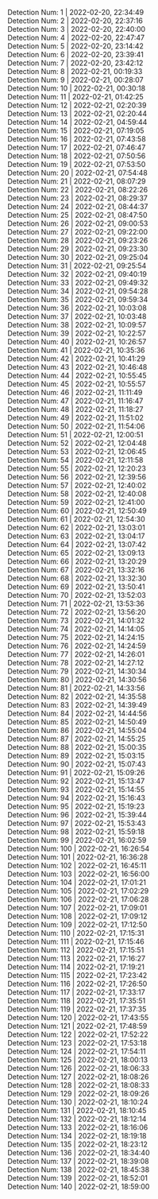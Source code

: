 
Detection Num: 1 |  2022-02-20, 22:34:49<br />Detection Num: 2 |  2022-02-20, 22:37:16<br />Detection Num: 3 |  2022-02-20, 22:40:00<br />Detection Num: 4 |  2022-02-20, 22:47:47<br />Detection Num: 5 |  2022-02-20, 23:14:42<br />Detection Num: 6 |  2022-02-20, 23:39:41<br />Detection Num: 7 |  2022-02-20, 23:42:12<br />Detection Num: 8 |  2022-02-21, 00:19:33<br />Detection Num: 9 |  2022-02-21, 00:28:07<br />Detection Num: 10 |  2022-02-21, 00:30:18<br />Detection Num: 11 |  2022-02-21, 01:42:25<br />Detection Num: 12 |  2022-02-21, 02:20:39<br />Detection Num: 13 |  2022-02-21, 02:20:44<br />Detection Num: 14 |  2022-02-21, 04:59:44<br />Detection Num: 15 |  2022-02-21, 07:19:05<br />Detection Num: 16 |  2022-02-21, 07:43:58<br />Detection Num: 17 |  2022-02-21, 07:46:47<br />Detection Num: 18 |  2022-02-21, 07:50:56<br />Detection Num: 19 |  2022-02-21, 07:53:50<br />Detection Num: 20 |  2022-02-21, 07:54:48<br />Detection Num: 21 |  2022-02-21, 08:07:29<br />Detection Num: 22 |  2022-02-21, 08:22:26<br />Detection Num: 23 |  2022-02-21, 08:29:37<br />Detection Num: 24 |  2022-02-21, 08:44:37<br />Detection Num: 25 |  2022-02-21, 08:47:50<br />Detection Num: 26 |  2022-02-21, 09:00:53<br />Detection Num: 27 |  2022-02-21, 09:22:00<br />Detection Num: 28 |  2022-02-21, 09:23:26<br />Detection Num: 29 |  2022-02-21, 09:23:30<br />Detection Num: 30 |  2022-02-21, 09:25:04<br />Detection Num: 31 |  2022-02-21, 09:25:54<br />Detection Num: 32 |  2022-02-21, 09:40:19<br />Detection Num: 33 |  2022-02-21, 09:49:32<br />Detection Num: 34 |  2022-02-21, 09:54:28<br />Detection Num: 35 |  2022-02-21, 09:59:34<br />Detection Num: 36 |  2022-02-21, 10:03:08<br />Detection Num: 37 |  2022-02-21, 10:03:48<br />Detection Num: 38 |  2022-02-21, 10:09:57<br />Detection Num: 39 |  2022-02-21, 10:22:57<br />Detection Num: 40 |  2022-02-21, 10:26:57<br />Detection Num: 41 |  2022-02-21, 10:35:36<br />Detection Num: 42 |  2022-02-21, 10:41:29<br />Detection Num: 43 |  2022-02-21, 10:46:48<br />Detection Num: 44 |  2022-02-21, 10:55:45<br />Detection Num: 45 |  2022-02-21, 10:55:57<br />Detection Num: 46 |  2022-02-21, 11:11:49<br />Detection Num: 47 |  2022-02-21, 11:16:47<br />Detection Num: 48 |  2022-02-21, 11:18:27<br />Detection Num: 49 |  2022-02-21, 11:51:02<br />Detection Num: 50 |  2022-02-21, 11:54:06<br />Detection Num: 51 |  2022-02-21, 12:00:51<br />Detection Num: 52 |  2022-02-21, 12:04:48<br />Detection Num: 53 |  2022-02-21, 12:06:45<br />Detection Num: 54 |  2022-02-21, 12:11:58<br />Detection Num: 55 |  2022-02-21, 12:20:23<br />Detection Num: 56 |  2022-02-21, 12:39:56<br />Detection Num: 57 |  2022-02-21, 12:40:02<br />Detection Num: 58 |  2022-02-21, 12:40:08<br />Detection Num: 59 |  2022-02-21, 12:41:00<br />Detection Num: 60 |  2022-02-21, 12:50:49<br />Detection Num: 61 |  2022-02-21, 12:54:30<br />Detection Num: 62 |  2022-02-21, 13:03:01<br />Detection Num: 63 |  2022-02-21, 13:04:17<br />Detection Num: 64 |  2022-02-21, 13:07:42<br />Detection Num: 65 |  2022-02-21, 13:09:13<br />Detection Num: 66 |  2022-02-21, 13:20:29<br />Detection Num: 67 |  2022-02-21, 13:32:16<br />Detection Num: 68 |  2022-02-21, 13:32:30<br />Detection Num: 69 |  2022-02-21, 13:50:41<br />Detection Num: 70 |  2022-02-21, 13:52:03<br />Detection Num: 71 |  2022-02-21, 13:53:36<br />Detection Num: 72 |  2022-02-21, 13:56:20<br />Detection Num: 73 |  2022-02-21, 14:01:32<br />Detection Num: 74 |  2022-02-21, 14:14:05<br />Detection Num: 75 |  2022-02-21, 14:24:15<br />Detection Num: 76 |  2022-02-21, 14:24:59<br />Detection Num: 77 |  2022-02-21, 14:26:01<br />Detection Num: 78 |  2022-02-21, 14:27:12<br />Detection Num: 79 |  2022-02-21, 14:30:34<br />Detection Num: 80 |  2022-02-21, 14:30:56<br />Detection Num: 81 |  2022-02-21, 14:33:56<br />Detection Num: 82 |  2022-02-21, 14:35:58<br />Detection Num: 83 |  2022-02-21, 14:39:49<br />Detection Num: 84 |  2022-02-21, 14:44:56<br />Detection Num: 85 |  2022-02-21, 14:50:49<br />Detection Num: 86 |  2022-02-21, 14:55:04<br />Detection Num: 87 |  2022-02-21, 14:55:25<br />Detection Num: 88 |  2022-02-21, 15:00:35<br />Detection Num: 89 |  2022-02-21, 15:03:15<br />Detection Num: 90 |  2022-02-21, 15:07:43<br />Detection Num: 91 |  2022-02-21, 15:09:26<br />Detection Num: 92 |  2022-02-21, 15:13:47<br />Detection Num: 93 |  2022-02-21, 15:14:55<br />Detection Num: 94 |  2022-02-21, 15:16:43<br />Detection Num: 95 |  2022-02-21, 15:19:23<br />Detection Num: 96 |  2022-02-21, 15:39:44<br />Detection Num: 97 |  2022-02-21, 15:53:43<br />Detection Num: 98 |  2022-02-21, 15:59:18<br />Detection Num: 99 |  2022-02-21, 16:02:59<br />Detection Num: 100 |  2022-02-21, 16:26:54<br />Detection Num: 101 |  2022-02-21, 16:36:28<br />Detection Num: 102 |  2022-02-21, 16:45:11<br />Detection Num: 103 |  2022-02-21, 16:56:00<br />Detection Num: 104 |  2022-02-21, 17:01:21<br />Detection Num: 105 |  2022-02-21, 17:02:29<br />Detection Num: 106 |  2022-02-21, 17:06:28<br />Detection Num: 107 |  2022-02-21, 17:09:01<br />Detection Num: 108 |  2022-02-21, 17:09:12<br />Detection Num: 109 |  2022-02-21, 17:12:50<br />Detection Num: 110 |  2022-02-21, 17:15:31<br />Detection Num: 111 |  2022-02-21, 17:15:46<br />Detection Num: 112 |  2022-02-21, 17:15:51<br />Detection Num: 113 |  2022-02-21, 17:16:27<br />Detection Num: 114 |  2022-02-21, 17:19:21<br />Detection Num: 115 |  2022-02-21, 17:23:42<br />Detection Num: 116 |  2022-02-21, 17:26:50<br />Detection Num: 117 |  2022-02-21, 17:33:17<br />Detection Num: 118 |  2022-02-21, 17:35:51<br />Detection Num: 119 |  2022-02-21, 17:37:35<br />Detection Num: 120 |  2022-02-21, 17:43:55<br />Detection Num: 121 |  2022-02-21, 17:48:59<br />Detection Num: 122 |  2022-02-21, 17:52:22<br />Detection Num: 123 |  2022-02-21, 17:53:18<br />Detection Num: 124 |  2022-02-21, 17:54:11<br />Detection Num: 125 |  2022-02-21, 18:00:13<br />Detection Num: 126 |  2022-02-21, 18:06:33<br />Detection Num: 127 |  2022-02-21, 18:08:26<br />Detection Num: 128 |  2022-02-21, 18:08:33<br />Detection Num: 129 |  2022-02-21, 18:09:26<br />Detection Num: 130 |  2022-02-21, 18:10:24<br />Detection Num: 131 |  2022-02-21, 18:10:45<br />Detection Num: 132 |  2022-02-21, 18:12:14<br />Detection Num: 133 |  2022-02-21, 18:16:06<br />Detection Num: 134 |  2022-02-21, 18:19:18<br />Detection Num: 135 |  2022-02-21, 18:23:12<br />Detection Num: 136 |  2022-02-21, 18:34:40<br />Detection Num: 137 |  2022-02-21, 18:39:08<br />Detection Num: 138 |  2022-02-21, 18:45:38<br />Detection Num: 139 |  2022-02-21, 18:52:01<br />Detection Num: 140 |  2022-02-21, 18:59:00<br />